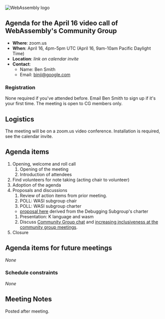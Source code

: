 ![WebAssembly logo](/images/WebAssembly.png)

## Agenda for the April 16 video call of WebAssembly's Community Group

- **Where**: zoom.us
- **When**: April 16, 4pm-5pm UTC (April 16, 9am-10am Pacific Daylight Time)
- **Location**: *link on calendar invite*
- **Contact**:
    - Name: Ben Smith
    - Email: binji@google.com

### Registration

None required if you've attended before. Email Ben Smith to sign up if it's
your first time. The meeting is open to CG members only.

## Logistics

The meeting will be on a zoom.us video conference.
Installation is required, see the calendar invite.

## Agenda items

1. Opening, welcome and roll call
    1. Opening of the meeting
    1. Introduction of attendees
1. Find volunteers for note taking (acting chair to volunteer)
1. Adoption of the agenda
1. Proposals and discussions
    1. Review of action items from prior meeting.
    1. POLL: WASI subgroup chair
    1. POLL: WASI subgroup charter
      - [proposal here](https://github.com/CraneStation/wasmtime/blob/master/docs/WASI-proposed-CG-subgroup-charter.md)
        derived from the Debugging Subgroup's charter
    1. Presentation: K language and wasm    
    1. Discuss [Community Group chat](https://github.com/WebAssembly/meetings/issues/236) and [increasing inclusiveness at the community group meetings](https://github.com/WebAssembly/meetings/issues/304).
1. Closure

## Agenda items for future meetings

*None*

### Schedule constraints

*None*

## Meeting Notes

Posted after meeting.
